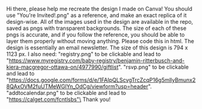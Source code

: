 Hi there, please help me recreate the design I made on Canva! You should use "You're Invited!.png" as a reference, and make an exact replica of it design-wise.
All of the images used in the design are available in the repo, saved as pngs with transparent backgrounds. The size of each of these pngs is accurate, and if you follow the reference, you should be able to layer them properly without moving anything. 
Please code this in html. The design is essentially an email newsletter. The size of this design is 794 x 1123 px.
I also need:
  "registry.png" to be clickable and lead to "https://www.myregistry.com/baby-registry/benjamin-ritterbusch-and-kiera-macgregor-ottawa-on/4977990/giftlist".
  "rsvp.png" to be clickable and lead to "https://docs.google.com/forms/d/e/1FAIpQLScvgTrcZcqP16g5mllyBmunx28QAxOVM2fuUTMeWGlYn_OdCg/viewform?usp=header".
  "addtocalendar.png" to be clickable and lead to "https://calget.com/fcntlsbs"\
Thank you!
